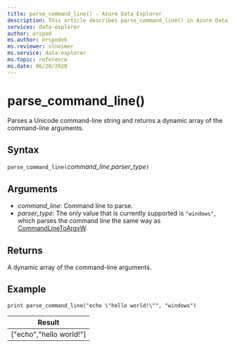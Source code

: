 ```yaml
---
title: parse_command_line() - Azure Data Explorer
description: This article describes parse_command_line() in Azure Data Explorer.
services: data-explorer
author: orspod
ms.author: orspodek
ms.reviewer: slneimer
ms.service: data-explorer
ms.topic: reference
ms.date: 06/28/2020
---
```

# parse_command_line()

Parses a Unicode command-line string and returns a dynamic array of the command-line arguments.

## Syntax

`parse_command_line(`*command_line*,*parser_type*`)`

## Arguments

* *command_line*: Command line to parse.
* *parser_type*: The only value that is currently supported is `"windows"`, which parses the command line the same way as [CommandLineToArgvW](/windows/win32/api/shellapi/nf-shellapi-commandlinetoargvw).

## Returns

A dynamic array of the command-line arguments.

## Example

<!-- csl: https://help.kusto.windows.net:443/Samples -->
```kusto
print parse_command_line("echo \"hello world!\"", "windows")
```

|Result|
|---|
|["echo","hello world!"]|
